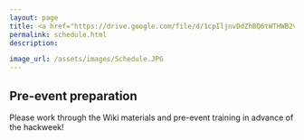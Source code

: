 ```yaml
---
layout: page
title: <a href="https://drive.google.com/file/d/1cpIljnvDdZhBQ6tWTHWB2vh0hDJNXX7p/view?usp=sharing">Schedule</a>
permalink: schedule.html
description:

image_url: /assets/images/Schedule.JPG
---
```


## Pre-event preparation

Please work through the Wiki materials and pre-event training in advance of the hackweek!



